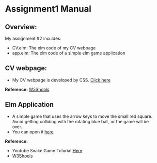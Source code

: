 # Assignment1 Manual

## Overview:
My assignment #2 inculdes:
* CV.elm: The elm code of my CV webpage
* app.elm: The elm code of a simple elm game application 

  
## CV webpage:
* My CV webpage is developed by CSS. [Click here]("http://ugweb.cas.mcmaster.ca/~liuk44")

**Reference:** 
[W3Shools](https://www.w3schools.com/css/default.asp)

## Elm Application
* A simple game that uses the arrow keys to move the small red square. Avoid getting colliding with the rotating blue ball, or the game will be over. 
* You can open it [here](http://ugweb.cas.mcmaster.ca/~liuk44/elmApp.html)   

**Reference:** 
* Youtube Snake Game Tutorial [Here](https://www.youtube.com/watch?v=okt6-T0IiNI)
* [W3Shools](https://www.w3schools.com/css/default.asp)



